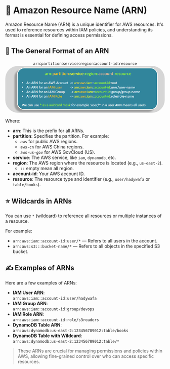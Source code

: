 # **🔑 Amazon Resource Name (ARN)**

Amazon Resource Name (ARN) is a unique identifier for AWS resources. It's used to reference resources within IAM policies, and understanding its format is essential for defining access permissions.

## **📜 The General Format of an ARN**

<div style="text-align: center;">

`arn`:`partition`:`service`:`region`:`account-id`:`resource`
<img src="images/arn.png" alt="ARN Structure" style="border-radius: 40px;">

</div>

Where:

- **arn**: This is the prefix for all ARNs.
- **partition**: Specifies the partition. For example:
  - `aws` for public AWS regions.
  - `aws-cn` for AWS China regions.
  - `aws-us-gov` for AWS GovCloud (US).
- **service**: The AWS service, like `iam`, `dynamodb`, etc.
- **region**: The AWS region where the resource is located (e.g., `us-east-2`).
  - `::` empty mean all region.
- **account-id**: Your AWS account ID.
- **resource**: The resource type and identifier (e.g., `user/hadywafa` or `table/books`).

## **⭐ Wildcards in ARNs**

You can use `*` (wildcard) to reference all resources or multiple instances of a resource.

For example:

- `arn:aws:iam::account-id:user/*` — Refers to all users in the account.
- `arn:aws:s3:::bucket-name/*` — Refers to all objects in the specified S3 bucket.

## **✍️ Examples of ARNs**

Here are a few examples of ARNs:

- **IAM User ARN**:  
  `arn:aws:iam::account-id:user/hadywafa`
- **IAM Group ARN**:  
  `arn:aws:iam::account-id:group/devops`
- **IAM Role ARN**:  
  `arn:aws:iam::account-id:role/s3readers`
- **DynamoDB Table ARN**:  
  `arn:aws:dynamodb:us-east-2:123456789012:table/books`
- **DynamoDB Table with Wildcard**:  
  `arn:aws:dynamodb:us-east-2:123456789012:table/*`

> These ARNs are crucial for managing permissions and policies within AWS, allowing fine-grained control over who can access specific resources.
